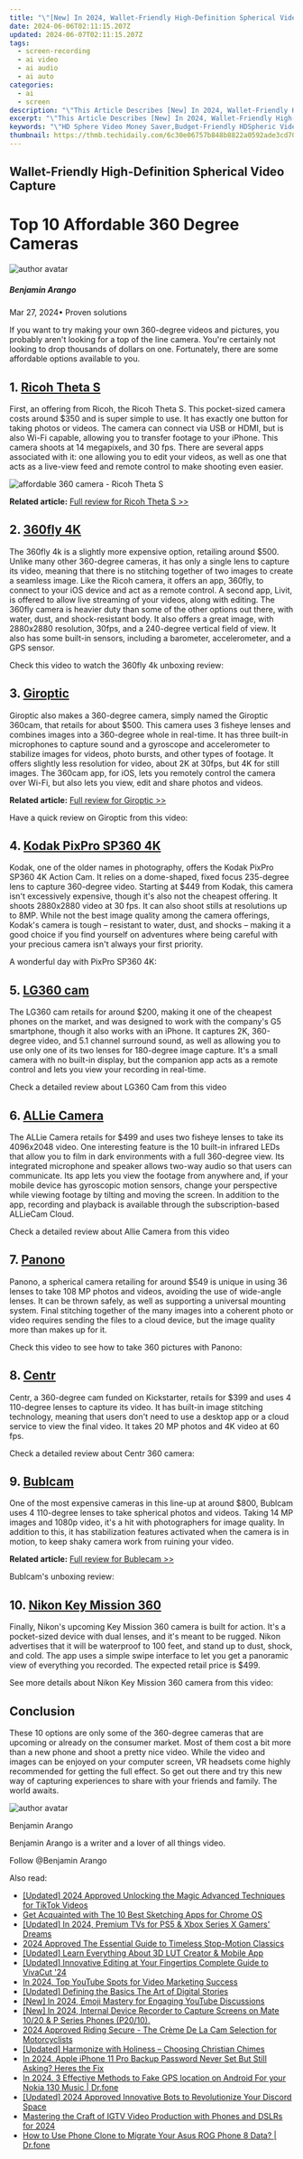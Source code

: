 ```yaml
---
title: "\"[New] In 2024, Wallet-Friendly High-Definition Spherical Video Capture\""
date: 2024-06-06T02:11:15.207Z
updated: 2024-06-07T02:11:15.207Z
tags: 
  - screen-recording
  - ai video
  - ai audio
  - ai auto
categories: 
  - ai
  - screen
description: "\"This Article Describes [New] In 2024, Wallet-Friendly High-Definition Spherical Video Capture\""
excerpt: "\"This Article Describes [New] In 2024, Wallet-Friendly High-Definition Spherical Video Capture\""
keywords: "\"HD Sphere Video Money Saver,Budget-Friendly HDSpheric Video,Wallet Save HD Sphere Cam,Economical High-Def Sphere Vid,Affordable HDSphere Video Capture,Cost-Efficient SD Video Sphere,Cheap HDSpheric HD Recording\""
thumbnail: https://thmb.techidaily.com/6c30e06757b848b8822a0592ade3cd707135548fc958e44df6b196388e83adbe.jpg
---
```


## Wallet-Friendly High-Definition Spherical Video Capture

# Top 10 Affordable 360 Degree Cameras

![author avatar](https://images.wondershare.com/filmora/article-images/benjamin-arango-author.jpg)

##### Benjamin Arango

 Mar 27, 2024• Proven solutions

If you want to try making your own 360-degree videos and pictures, you probably aren't looking for a top of the line camera. You're certainly not looking to drop thousands of dollars on one. Fortunately, there are some affordable options available to you.

## 1\. [Ricoh Theta S](https://theta360.com/en/about/theta/s.html)

First, an offering from Ricoh, the Ricoh Theta S. This pocket-sized camera costs around $350 and is super simple to use. It has exactly one button for taking photos or videos. The camera can connect via USB or HDMI, but is also Wi-Fi capable, allowing you to transfer footage to your iPhone. This camera shoots at 14 megapixels, and 30 fps. There are several apps associated with it: one allowing you to edit your videos, as well as one that acts as a live-view feed and remote control to make shooting even easier.

![affordable 360 camera - Ricoh Theta S](https://images.wondershare.com/filmora/article-images/affordable-360-camera-ricoh-theta-s.jpg)

**Related article:** [Full review for Ricoh Theta S >>](https://tools.techidaily.com/wondershare/filmora/download/)

## 2\. [360fly 4K](https://www.360fly.com/360fly-4k.html)

The 360fly 4k is a slightly more expensive option, retailing around $500\. Unlike many other 360-degree cameras, it has only a single lens to capture its video, meaning that there is no stitching together of two images to create a seamless image. Like the Ricoh camera, it offers an app, 360fly, to connect to your iOS device and act as a remote control. A second app, Livit, is offered to allow live streaming of your videos, along with editing. The 360fly camera is heavier duty than some of the other options out there, with water, dust, and shock-resistant body. It also offers a great image, with 2880x2880 resolution, 30fps, and a 240-degree vertical field of view. It also has some built-in sensors, including a barometer, accelerometer, and a GPS sensor.

Check this video to watch the 360fly 4k unboxing review:

## 3\. [Giroptic](https://www.giroptic.com/intl/en/)

Giroptic also makes a 360-degree camera, simply named the Giroptic 360cam, that retails for about $500\. This camera uses 3 fisheye lenses and combines images into a 360-degree whole in real-time. It has three built-in microphones to capture sound and a gyroscope and accelerometer to stabilize images for videos, photo bursts, and other types of footage. It offers slightly less resolution for video, about 2K at 30fps, but 4K for still images. The 360cam app, for iOS, lets you remotely control the camera over Wi-Fi, but also lets you view, edit and share photos and videos.

**Related article:** [Full review for Giroptic >>](https://tools.techidaily.com/wondershare/filmora/download/)

Have a quick review on Giroptic from this video:

## 4\. [Kodak PixPro SP360 4K](https://kodakpixpro.com/Americas/cameras/vrcamera/sp3604k/)

Kodak, one of the older names in photography, offers the Kodak PixPro SP360 4K Action Cam. It relies on a dome-shaped, fixed focus 235-degree lens to capture 360-degree video. Starting at $449 from Kodak, this camera isn't excessively expensive, though it's also not the cheapest offering. It shoots 2880x2880 video at 30 fps. It can also shoot stills at resolutions up to 8MP. While not the best image quality among the camera offerings, Kodak's camera is tough – resistant to water, dust, and shocks – making it a good choice if you find yourself on adventures where being careful with your precious camera isn't always your first priority.

A wonderful day with PixPro SP360 4K:

## 5\. [LG360 cam](http://www.lg.com/us/mobile-accessories/lg-LGR105.AVRZTS-360-cam)

The LG360 cam retails for around $200, making it one of the cheapest phones on the market, and was designed to work with the company's G5 smartphone, though it also works with an iPhone. It captures 2K, 360-degree video, and 5.1 channel surround sound, as well as allowing you to use only one of its two lenses for 180-degree image capture. It's a small camera with no built-in display, but the companion app acts as a remote control and lets you view your recording in real-time.

Check a detailed review about LG360 Cam from this video

## 6\. [ALLie Camera](https://allie.camera/)

The ALLie Camera retails for $499 and uses two fisheye lenses to take its 4096x2048 video. One interesting feature is the 10 built-in infrared LEDs that allow you to film in dark environments with a full 360-degree view. Its integrated microphone and speaker allows two-way audio so that users can communicate. Its app lets you view the footage from anywhere and, if your mobile device has gyroscopic motion sensors, change your perspective while viewing footage by tilting and moving the screen. In addition to the app, recording and playback is available through the subscription-based ALLieCam Cloud.

Check a detailed review about Allie Camera from this video

## 7\. [Panono](https://www.panono.com/)

Panono, a spherical camera retailing for around $549 is unique in using 36 lenses to take 108 MP photos and videos, avoiding the use of wide-angle lenses. It can be thrown safely, as well as supporting a universal mounting system. Final stitching together of the many images into a coherent photo or video requires sending the files to a cloud device, but the image quality more than makes up for it.

Check this video to see how to take 360 pictures with Panono:

## 8\. [Centr](https://www.centr.org/)

Centr, a 360-degree cam funded on Kickstarter, retails for $399 and uses 4 110-degree lenses to capture its video. It has built-in image stitching technology, meaning that users don't need to use a desktop app or a cloud service to view the final video. It takes 20 MP photos and 4K video at 60 fps.

Check a detailed review about Centr 360 camera:

## 9\. [Bublcam](https://www.bublcam.com/)

One of the most expensive cameras in this line-up at around $800, Bublcam uses 4 110-degree lenses to take spherical photos and videos. Taking 14 MP images and 1080p video, it's a hit with photographers for image quality. In addition to this, it has stabilization features activated when the camera is in motion, to keep shaky camera work from ruining your video.

**Related article:** [Full review for Bublecam >>](https://tools.techidaily.com/wondershare/filmora/download/)

Bublcam's unboxing review:

## 10\. [Nikon Key Mission 360](https://www.nikonusa.com/en/nikon-products/action-cameras/index.page)

Finally, Nikon's upcoming Key Mission 360 camera is built for action. It's a pocket-sized device with dual lenses, and it's meant to be rugged. Nikon advertises that it will be waterproof to 100 feet, and stand up to dust, shock, and cold. The app uses a simple swipe interface to let you get a panoramic view of everything you recorded. The expected retail price is $499.

See more details about Nikon Key Mission 360 camera from this video:

## Conclusion

These 10 options are only some of the 360-degree cameras that are upcoming or already on the consumer market. Most of them cost a bit more than a new phone and shoot a pretty nice video. While the video and images can be enjoyed on your computer screen, VR headsets come highly recommended for getting the full effect. So get out there and try this new way of capturing experiences to share with your friends and family. The world awaits.

![author avatar](https://images.wondershare.com/filmora/article-images/benjamin-arango-author.jpg)

Benjamin Arango

Benjamin Arango is a writer and a lover of all things video.

Follow @Benjamin Arango


<ins class="adsbygoogle"
     style="display:block"
     data-ad-format="autorelaxed"
     data-ad-client="ca-pub-7571918770474297"
     data-ad-slot="1223367746"></ins>



<ins class="adsbygoogle"
     style="display:block"
     data-ad-client="ca-pub-7571918770474297"
     data-ad-slot="8358498916"
     data-ad-format="auto"
     data-full-width-responsive="true"></ins>


<span class="atpl-alsoreadstyle">Also read:</span>
<div><ul>
<li><a href="https://vp-tips.techidaily.com/updated-2024-approved-unlocking-the-magic-advanced-techniques-for-tiktok-videos/"><u>[Updated] 2024 Approved  Unlocking the Magic  Advanced Techniques for TikTok Videos</u></a></li>
<li><a href="https://vp-tips.techidaily.com/get-acquainted-with-the-10-best-sketching-apps-for-chrome-os/"><u>Get Acquainted with The 10 Best Sketching Apps for Chrome OS</u></a></li>
<li><a href="https://vp-tips.techidaily.com/updated-in-2024-premium-tvs-for-ps5-and-xbox-series-x-gamers-dreams/"><u>[Updated] In 2024, Premium TVs for PS5 & Xbox Series X Gamers' Dreams</u></a></li>
<li><a href="https://vp-tips.techidaily.com/2024-approved-the-essential-guide-to-timeless-stop-motion-classics/"><u>2024 Approved  The Essential Guide to Timeless Stop-Motion Classics</u></a></li>
<li><a href="https://vp-tips.techidaily.com/updated-learn-everything-about-3d-lut-creator-and-mobile-app/"><u>[Updated] Learn Everything About 3D LUT Creator & Mobile App</u></a></li>
<li><a href="https://vp-tips.techidaily.com/updated-innovative-editing-at-your-fingertips-complete-guide-to-vivacut-24/"><u>[Updated] Innovative Editing at Your Fingertips  Complete Guide to VivaCut '24</u></a></li>
<li><a href="https://vp-tips.techidaily.com/in-2024-top-youtube-spots-for-video-marketing-success/"><u>In 2024, Top YouTube Spots for Video Marketing Success</u></a></li>
<li><a href="https://vp-tips.techidaily.com/updated-defining-the-basics-the-art-of-digital-stories/"><u>[Updated] Defining the Basics  The Art of Digital Stories</u></a></li>
<li><a href="https://facebook-record-videos.techidaily.com/new-in-2024-emoji-mastery-for-engaging-youtube-discussions/"><u>[New] In 2024, Emoji Mastery for Engaging YouTube Discussions</u></a></li>
<li><a href="https://screen-mirroring-recording.techidaily.com/1716069766299-new-in-2024-internal-device-recorder-to-capture-screens-on-mate-1020-and-p-series-phones-p2010/"><u>[New] In 2024, Internal Device Recorder to Capture Screens on Mate 10/20 & P Series Phones (P20/10).</u></a></li>
<li><a href="https://extra-support.techidaily.com/2024-approved-riding-secure-the-creme-de-la-cam-selection-for-motorcyclists/"><u>2024 Approved  Riding Secure - The Crème De La Cam Selection for Motorcyclists</u></a></li>
<li><a href="https://some-techniques.techidaily.com/updated-harmonize-with-holiness-choosing-christian-chimes/"><u>[Updated] Harmonize with Holiness – Choosing Christian Chimes</u></a></li>
<li><a href="https://ios-unlock.techidaily.com/in-2024-apple-iphone-11-pro-backup-password-never-set-but-still-asking-heres-the-fix-by-drfone-ios/"><u>In 2024, Apple iPhone 11 Pro Backup Password Never Set But Still Asking? Heres the Fix</u></a></li>
<li><a href="https://android-location.techidaily.com/in-2024-3-effective-methods-to-fake-gps-location-on-android-for-your-nokia-130-music-drfone-by-drfone-virtual/"><u>In 2024, 3 Effective Methods to Fake GPS location on Android For your Nokia 130 Music | Dr.fone</u></a></li>
<li><a href="https://discord-videos.techidaily.com/updated-2024-approved-innovative-bots-to-revolutionize-your-discord-space/"><u>[Updated] 2024 Approved  Innovative Bots to Revolutionize Your Discord Space</u></a></li>
<li><a href="https://instagram-videos.techidaily.com/mastering-the-craft-of-igtv-video-production-with-phones-and-dslrs-for-2024/"><u>Mastering the Craft of IGTV Video Production with Phones and DSLRs for 2024</u></a></li>
<li><a href="https://android-transfer.techidaily.com/how-to-use-phone-clone-to-migrate-your-asus-rog-phone-8-data-drfone-by-drfone-transfer-from-android-transfer-from-android/"><u>How to Use Phone Clone to Migrate Your Asus ROG Phone 8 Data? | Dr.fone</u></a></li>
</ul></div>

